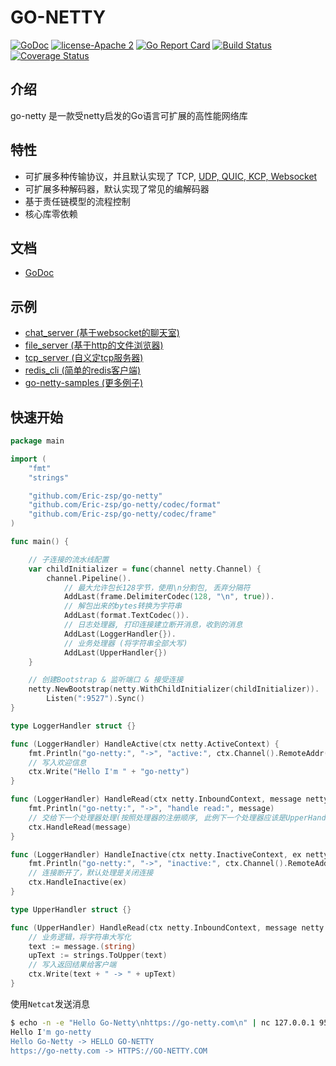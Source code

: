 # GO-NETTY

[![GoDoc][1]][2] [![license-Apache 2][3]][4] [![Go Report Card][5]][6] [![Build Status][9]][10] [![Coverage Status][11]][12]

<!--[![Downloads][7]][8]-->

[1]: https://godoc.org/github.com/Eric-zsp/go-netty?status.svg
[2]: https://godoc.org/github.com/Eric-zsp/go-netty
[3]: https://img.shields.io/badge/license-Apache%202-blue.svg
[4]: LICENSE
[5]: https://goreportcard.com/badge/github.com/Eric-zsp/go-netty
[6]: https://goreportcard.com/report/github.com/Eric-zsp/go-netty
[7]: https://img.shields.io/github/downloads/go-netty/go-netty/total.svg?maxAge=1800
[8]: https://github.com/Eric-zsp/go-netty/releases
[9]: https://travis-ci.org/go-netty/go-netty.svg?branch=master
[10]: https://travis-ci.org/go-netty/go-netty
[11]: https://codecov.io/gh/go-netty/go-netty/branch/master/graph/badge.svg
[12]: https://codecov.io/gh/go-netty/go-netty

## 介绍

go-netty 是一款受netty启发的Go语言可扩展的高性能网络库

## 特性

* 可扩展多种传输协议，并且默认实现了 TCP, [UDP, QUIC, KCP, Websocket](https://github.com/Eric-zsp/go-netty-transport)
* 可扩展多种解码器，默认实现了常见的编解码器
* 基于责任链模型的流程控制
* 核心库零依赖

## 文档
* [GoDoc](https://godoc.org/github.com/Eric-zsp/go-netty)

## 示例

* [chat_server (基于websocket的聊天室)](https://github.com/Eric-zsp/go-netty-samples/blob/master/chat_server/main.go)  
* [file_server (基于http的文件浏览器)](https://github.com/Eric-zsp/go-netty-samples/blob/master/file_server/main.go)  
* [tcp_server (自义定tcp服务器)](https://github.com/Eric-zsp/go-netty-samples/blob/master/tcp_server/main.go)  
* [redis_cli (简单的redis客户端)](https://github.com/Eric-zsp/go-netty-samples/blob/master/redis_cli/main.go)
* [go-netty-samples (更多例子)](https://github.com/Eric-zsp/go-netty-samples)  

## 快速开始
```go
package main

import (
	"fmt"
	"strings"

	"github.com/Eric-zsp/go-netty"
	"github.com/Eric-zsp/go-netty/codec/format"
	"github.com/Eric-zsp/go-netty/codec/frame"
)

func main() {

    // 子连接的流水线配置
    var childInitializer = func(channel netty.Channel) {
        channel.Pipeline().
            // 最大允许包长128字节，使用\n分割包, 丢弃分隔符
            AddLast(frame.DelimiterCodec(128, "\n", true)).
            // 解包出来的bytes转换为字符串
            AddLast(format.TextCodec()).
            // 日志处理器, 打印连接建立断开消息，收到的消息
            AddLast(LoggerHandler{}).
            // 业务处理器 (将字符串全部大写)
            AddLast(UpperHandler{})
    }

	// 创建Bootstrap & 监听端口 & 接受连接
	netty.NewBootstrap(netty.WithChildInitializer(childInitializer)).
		Listen(":9527").Sync()
}

type LoggerHandler struct {}

func (LoggerHandler) HandleActive(ctx netty.ActiveContext) {
    fmt.Println("go-netty:", "->", "active:", ctx.Channel().RemoteAddr())
    // 写入欢迎信息
    ctx.Write("Hello I'm " + "go-netty")
}

func (LoggerHandler) HandleRead(ctx netty.InboundContext, message netty.Message) {
    fmt.Println("go-netty:", "->", "handle read:", message)
    // 交给下一个处理器处理(按照处理器的注册顺序, 此例下一个处理器应该是UpperHandler)
    ctx.HandleRead(message)
}

func (LoggerHandler) HandleInactive(ctx netty.InactiveContext, ex netty.Exception) {
    fmt.Println("go-netty:", "->", "inactive:", ctx.Channel().RemoteAddr(), ex)
    // 连接断开了，默认处理是关闭连接
    ctx.HandleInactive(ex)
}

type UpperHandler struct {}

func (UpperHandler) HandleRead(ctx netty.InboundContext, message netty.Message) {
    // 业务逻辑，将字符串大写化
    text := message.(string)
    upText := strings.ToUpper(text)
    // 写入返回结果给客户端
    ctx.Write(text + " -> " + upText)
}
```

使用<code>Netcat</code>发送消息  
```bash
$ echo -n -e "Hello Go-Netty\nhttps://go-netty.com\n" | nc 127.0.0.1 9527
Hello I'm go-netty
Hello Go-Netty -> HELLO GO-NETTY
https://go-netty.com -> HTTPS://GO-NETTY.COM
```
